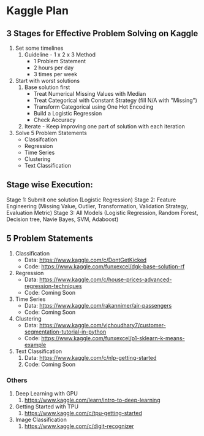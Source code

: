 # Kaggle Plan

## 3 Stages for Effective Problem Solving on Kaggle
1. Set some timelines
	1. Guideline - 1 x 2 x 3 Method
		- 1 Problem Statement
		- 2 hours per day 
		- 3 times per week
2. Start with worst solutions
	1. Base solution first 
		- Treat Numerical Missing Values with Median
		- Treat Categorical with Constant Strategy (fill N/A with "Missing")
		- Transform Categorical using One Hot Encoding
		- Build a Logistic Regression
		- Check Accuracy
	2. Iterate - Keep improving one part of solution with each iteration
3. Solve 5 Problem Statements
	- Classifcation
	- Regression
	- Time Series
	- Clustering
	- Text Classification

## Stage wise Execution:
Stage 1: Submit one solution (Logistic Regression)
Stage 2: Feature Engineering (Missing Value, Outlier, Transformation, Validation Strategy, Evaluation Metric)
Stage 3: All Models (Logistic Regression, Random Forest, Decision tree, Navie Bayes, SVM, Adaboost)

## 5 Problem Statements
1. Classification
	- Data: https://www.kaggle.com/c/DontGetKicked
	- Code: https://www.kaggle.com/funxexcel/dgk-base-solution-rf
2. Regression
	- Data: https://www.kaggle.com/c/house-prices-advanced-regression-techniques
	- Code: Coming Soon
2. Time Series
	- Data: https://www.kaggle.com/rakannimer/air-passengers
	- Code: Coming Soon
4. Clustering
	- Data: https://www.kaggle.com/vjchoudhary7/customer-segmentation-tutorial-in-python
	- Code: https://www.kaggle.com/funxexcel/p1-sklearn-k-means-example
6. Text Classification
	1. Data: https://www.kaggle.com/c/nlp-getting-started
	2. Code: Coming Soon

### Others
1. Deep Learning with GPU
	1. https://www.kaggle.com/learn/intro-to-deep-learning
2. Getting Started with TPU 
	1. https://www.kaggle.com/c/tpu-getting-started	
3. Image Classification
	1. https://www.kaggle.com/c/digit-recognizer
